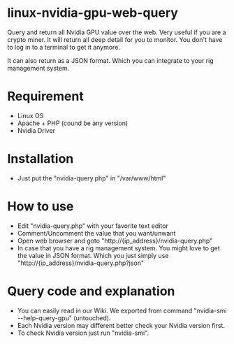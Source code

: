 # linux-nvidia-gpu-web-query
Query and return all Nvidia GPU value over the web. Very useful if you are a crypto miner. It will return all deep detail for you to monitor. You don't have to log in to a terminal to get it anymore.

It can also return as a JSON format. Which you can integrate to your rig management system.


# Requirement
- Linux OS
- Apache + PHP (cound be any version)
- Nvidia Driver


# Installation
- Just put the "nvidia-query.php" in "/var/www/html"


# How to use
- Edit "nvidia-query.php" with your favorite text editor
- Comment/Uncomment the value that you want/unwant
- Open web browser and goto "http://{ip_address}/nvidia-query.php"
- In case that you have a rig management system. You might love to get the value in JSON format. Which you just simply use "http://{ip_address}/nvidia-query.php?json"


# Query code and explanation
- You can easily read in our Wiki. We exported from command "nvidia-smi --help-query-gpu" (untouched).
- Each Nvidia version may different better check your Nvidia version first.
- To check Nvidia version just run "nvidia-smi".
